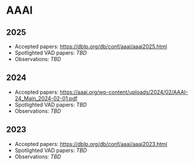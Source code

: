 # AAAI

## 2025
- Accepted papers: <https://dblp.org/db/conf/aaai/aaai2025.html>
- Spotlighted VAD papers: _TBD_
- Observations: _TBD_

## 2024
- Accepted papers: <https://aaai.org/wp-content/uploads/2024/02/AAAI-24_Main_2024-02-01.pdf>
- Spotlighted VAD papers: _TBD_
- Observations: _TBD_

## 2023
- Accepted papers: <https://dblp.org/db/conf/aaai/aaai2023.html>
- Spotlighted VAD papers: _TBD_
- Observations: _TBD_
